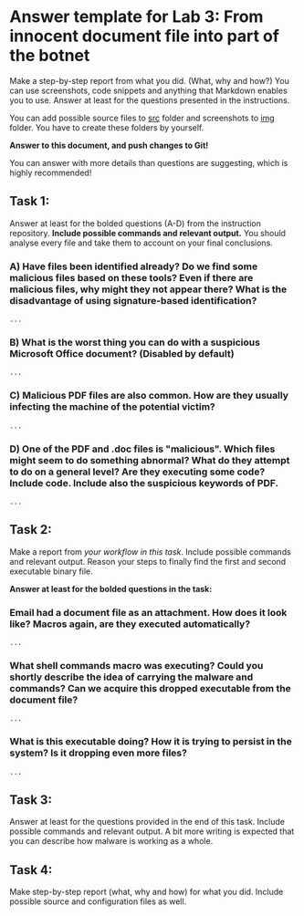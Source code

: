 # Answer template for Lab 3: From innocent document file into part of the botnet


Make a step-by-step report from what you did. (What, why and how?)
You can use screenshots, code snippets and anything that Markdown enables you to use.
Answer at least for the questions presented in the instructions.

You can add possible source files to [src](src) folder and screenshots to [img](img) folder.
You have to create these folders by yourself.


**Answer to this document, and push changes to Git!**

You can answer with more details than questions are suggesting, which is highly recommended!

## Task 1: 

Answer at least for the bolded questions  (A-D) from the instruction repository.
**Include possible commands and relevant output.** 
You should analyse every file and take them to account on your final conclusions.


### A) Have files been identified already? Do we find some malicious files based on these tools? Even if there are malicious files, why might they not appear there? What is the disadvantage of using signature-based identification?


```console
...
```

### B) What is the worst thing you can do with a suspicious Microsoft Office document? (Disabled by default) 

```console
...
```

### C) Malicious PDF files are also common. How are they usually infecting the machine of the potential victim?

```console
...
```

### D) One of the PDF and .doc files is "malicious". Which files might seem to do something abnormal? What do they attempt to do on a general level? Are they executing some code? Include code. Include also the suspicious keywords of PDF.

```console
...
```

## Task 2:

Make a report from *your workflow in this task*. Include possible commands and relevant output. Reason your steps to finally find the first and second executable binary file.

**Answer at least for the bolded questions in the task:**

### Email had a document file as an attachment. How does it look like? Macros again, are they executed automatically?

```console
...
```

### What shell commands macro was executing? Could you shortly describe the idea of carrying the malware and commands? Can we acquire this dropped executable from the document file?

```console
...
```

### What is this executable doing? How it is trying to persist in the system? Is it dropping even more files?

```console
...
```


## Task 3:

Answer at least for the questions provided in the end of this task.
Include possible commands and relevant output. 
A bit more writing is expected that you can describe how malware is working as a whole.

## Task 4:

Make step-by-step report (what, why and how) for what you did. Include possible source and configuration files as well.
